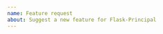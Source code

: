```yaml
---
name: Feature request
about: Suggest a new feature for Flask-Principal
---
```


<!--
Replace this comment with a description of what the feature should do.
Include details such as links to relevant specs or previous discussions.
-->

<!--
Replace this comment with an example of the problem which this feature
would resolve. Is this problem solvable without changes to Flask-Principal,
such as by subclassing or using an extension?
-->
